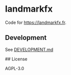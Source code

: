 # landmarkfx

Code for <https://landmarkfx.fr>.

## Development

See [DEVELOPMENT.md](./DEVELOPMENT.md)

## License

AGPL-3.0
